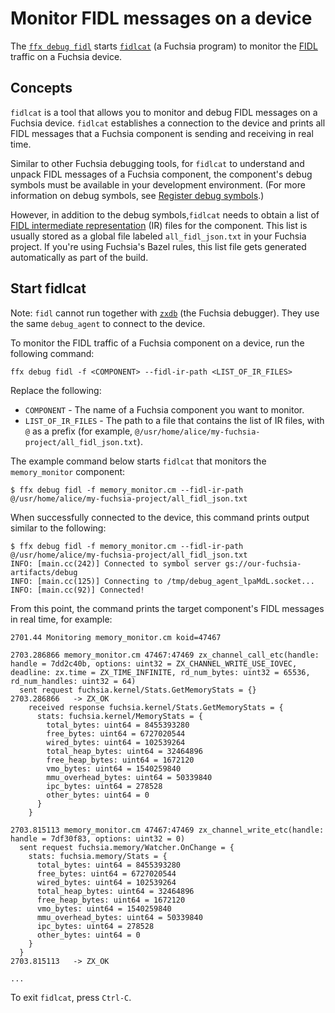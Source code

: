 # Monitor FIDL messages on a device

The [`ffx debug fidl`][ffx-debug-fidl] starts [`fidlcat`][fidlcat] (a
Fuchsia program) to monitor the [FIDL][fidl] traffic on a Fuchsia device.

## Concepts

`fidlcat` is a tool that allows you to monitor and debug FIDL messages
on a Fuchsia device. `fidlcat` establishes a connection to the device and
prints all FIDL messages that a Fuchsia component is sending and receiving
in real time.

Similar to other Fuchsia debugging tools, for
`fidlcat` to understand and unpack FIDL messages of a Fuchsia component,
the component's debug symbols must be available in your development
environment. (For more information on debug symbols, see
[Register debug symbols][register-debug-symbols].)

However, in addition to the debug symbols,`fidlcat` needs to obtain a list
of [FIDL intermediate representation][fidl-ir] (IR) files for the component.
This list is usually stored as a global file labeled `all_fidl_json.txt` in
your Fuchsia project. If you're using Fuchsia's Bazel rules, this list file
gets generated automatically as part of the build.

## Start fidlcat

Note: `fidl` cannot run together with [`zxdb`][zxdb] (the Fuchsia debugger).
They use the same `debug_agent` to connect to the device.

To monitor the FIDL traffic of a Fuchsia component on a device, run the
following command:

```posix-terminal
ffx debug fidl -f <COMPONENT> --fidl-ir-path <LIST_OF_IR_FILES>
```

Replace the following:

*   `COMPONENT` - The name of a Fuchsia component you want to monitor.
*   `LIST_OF_IR_FILES` - The path to a file that contains the list of
     IR files, with `@` as a prefix (for example,
     `@/usr/home/alice/my-fuchsia-project/all_fidl_json.txt`).

The example command below starts `fidlcat` that monitors the
`memory_monitor` component:

```none {:.devsite-disable-click-to-copy}
$ ffx debug fidl -f memory_monitor.cm --fidl-ir-path @/usr/home/alice/my-fuchsia-project/all_fidl_json.txt
```

When successfully connected to the device, this command prints output similar
to the following:

```none {:.devsite-disable-click-to-copy}
$ ffx debug fidl -f memory_monitor.cm --fidl-ir-path @/usr/home/alice/my-fuchsia-project/all_fidl_json.txt
INFO: [main.cc(242)] Connected to symbol server gs://our-fuchsia-artifacts/debug
INFO: [main.cc(125)] Connecting to /tmp/debug_agent_lpaMdL.socket...
INFO: [main.cc(92)] Connected!

```

From this point, the command prints the target component's FIDL messages
in real time, for example:

```none {:.devsite-disable-click-to-copy}
2701.44 Monitoring memory_monitor.cm koid=47467

2703.286866 memory_monitor.cm 47467:47469 zx_channel_call_etc(handle: handle = 7dd2c40b, options: uint32 = ZX_CHANNEL_WRITE_USE_IOVEC, deadline: zx.time = ZX_TIME_INFINITE, rd_num_bytes: uint32 = 65536, rd_num_handles: uint32 = 64)
  sent request fuchsia.kernel/Stats.GetMemoryStats = {}
2703.286866   -> ZX_OK
    received response fuchsia.kernel/Stats.GetMemoryStats = {
      stats: fuchsia.kernel/MemoryStats = {
        total_bytes: uint64 = 8455393280
        free_bytes: uint64 = 6727020544
        wired_bytes: uint64 = 102539264
        total_heap_bytes: uint64 = 32464896
        free_heap_bytes: uint64 = 1672120
        vmo_bytes: uint64 = 1540259840
        mmu_overhead_bytes: uint64 = 50339840
        ipc_bytes: uint64 = 278528
        other_bytes: uint64 = 0
      }
    }

2703.815113 memory_monitor.cm 47467:47469 zx_channel_write_etc(handle: handle = 7df30f83, options: uint32 = 0)
  sent request fuchsia.memory/Watcher.OnChange = {
    stats: fuchsia.memory/Stats = {
      total_bytes: uint64 = 8455393280
      free_bytes: uint64 = 6727020544
      wired_bytes: uint64 = 102539264
      total_heap_bytes: uint64 = 32464896
      free_heap_bytes: uint64 = 1672120
      vmo_bytes: uint64 = 1540259840
      mmu_overhead_bytes: uint64 = 50339840
      ipc_bytes: uint64 = 278528
      other_bytes: uint64 = 0
    }
  }
2703.815113   -> ZX_OK

...
```

To exit `fidlcat`, press `Ctrl-C`.

<!-- Reference links -->

[fidl]: /docs/development/languages/fidl/README.md
[fidlcat]: /docs/development/monitoring/fidlcat/fidlcat_usage.md
[zxdb]: /docs/development/tools/ffx/workflows/start-the-fuchsia-debugger.md
[register-debug-symbols]: /docs/development/tools/ffx/workflows/register-debug-symbols.md
[ffx-debug-fidl]: https://fuchsia.dev/reference/tools/sdk/ffx#fidl
[fidl-ir]: /docs/reference/fidl/language/json-ir.md
